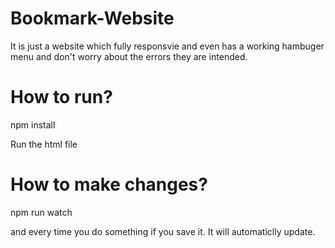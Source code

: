 # Bookmark-Website

It is just a website which fully responsvie and even has a working hambuger menu and don't worry about the errors they are intended.

# How to run?

npm install

Run the html file

# How to make changes?

npm run watch

and every time you do something if you save it. It will automaticlly update.